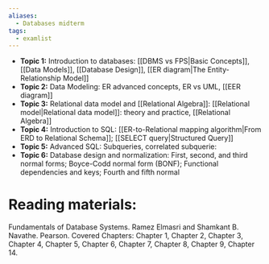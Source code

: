 ```yaml
---
aliases:
  - Databases midterm
tags:
  - examlist
---
```

- **Topic 1:** Introduction to databases: [[DBMS vs FPS|Basic Concepts]], [[Data Models]], [[Database Design]], [[ER diagram|The Entity-Relationship Model]]
- **Topic 2:** Data Modeling: ER advanced concepts, ER vs UML, [[EER diagram]]
- **Topic 3:** Relational data model and [[Relational Algebra]]: [[Relational model|Relational data model]]: theory and practice, [[Relational Algebra]]
- **Topic 4:** Introduction to SQL: [[ER-to-Relational mapping algorithm|From ERD to Relational Schema]]; [[SELECT query|Structured Query]]
- **Topic 5:** Advanced SQL: Subqueries, correlated subquerie:
- **Topic 6:** Database design and normalization: First, second, and third normal forms; Boyce-Codd normal form (BONF); Functional dependencies and keys; Fourth and fifth normal

# Reading materials:
Fundamentals of Database Systems. Ramez Elmasri and Shamkant B. Navathe. Pearson. Covered Chapters: Chapter 1, Chapter 2, Chapter 3, Chapter 4, Chapter 5, Chapter 6, Chapter 7, Chapter 8, Chapter 9, Chapter 14.